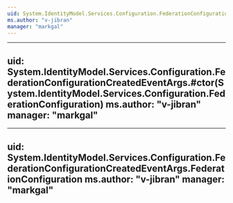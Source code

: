 ```yaml
---
uid: System.IdentityModel.Services.Configuration.FederationConfigurationCreatedEventArgs
ms.author: "v-jibran"
manager: "markgal"
---
```


---
uid: System.IdentityModel.Services.Configuration.FederationConfigurationCreatedEventArgs.#ctor(System.IdentityModel.Services.Configuration.FederationConfiguration)
ms.author: "v-jibran"
manager: "markgal"
---

---
uid: System.IdentityModel.Services.Configuration.FederationConfigurationCreatedEventArgs.FederationConfiguration
ms.author: "v-jibran"
manager: "markgal"
---
